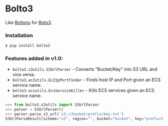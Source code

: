 # Bolto3

Like [Boltons](https://github.com/mahmoud/boltons) for [Boto3](https://github.com/boto/boto3).

### Installation

```sh
$ pip install bolto3
```

### Features added in v1.0:

* `bolto3.s3utils.S3UrlParser` - Converts "Bucket/Key" into S3 URL and vice versa.
* `bolto3.ec2utils.Ec2IpPortFinder` - Finds host IP and Port given an ECS service name.
* `bolto3.ecsutils.EcsServiceKiller` - Kills ECS services given an ECS service name.

```py
>>> from bolto3.s3utils import S3UrlParser
>>> parser = S3UrlParser()
>>> parser.parse_s3_url('s3://bucket/prefix/key.txt')
S3UrlParseResult(scheme="s3", region="", bucket="bucket", key="prefix/key.txt")
```

